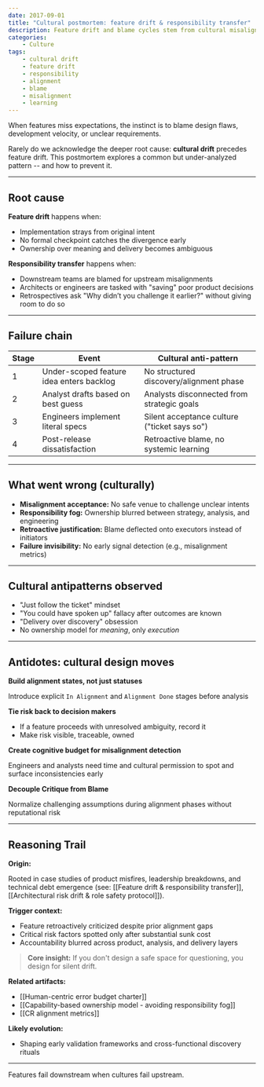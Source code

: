 ```yaml
---
date: 2017-09-01
title: "Cultural postmortem: feature drift & responsibility transfer"
description: Feature drift and blame cycles stem from cultural misalignment and lack of safe challenge. Early alignment, visible risk, and critique without blame prevent systemic drift.
categories:
    - Culture
tags:
    - cultural drift
    - feature drift
    - responsibility
    - alignment
    - blame
    - misalignment
    - learning
---
```


When features miss expectations, the instinct is to blame design flaws, development velocity, or unclear requirements.

Rarely do we acknowledge the deeper root cause: **cultural drift** precedes feature drift. 
This postmortem explores a common but under-analyzed pattern -- and how to prevent it.

---

## Root cause

**Feature drift** happens when:

- Implementation strays from original intent  
- No formal checkpoint catches the divergence early  
- Ownership over meaning and delivery becomes ambiguous

**Responsibility transfer** happens when:

- Downstream teams are blamed for upstream misalignments
- Architects or engineers are tasked with "saving" poor product decisions
- Retrospectives ask "Why didn’t you challenge it earlier?" without giving room to do so

---

## Failure chain

| Stage | Event                                    | Cultural anti-pattern                        |
|-------|------------------------------------------|----------------------------------------------|
| 1     | Under-scoped feature idea enters backlog | No structured discovery/alignment phase      |
| 2     | Analyst drafts based on best guess       | Analysts disconnected from strategic goals   |
| 3     | Engineers implement literal specs        | Silent acceptance culture ("ticket says so") |
| 4     | Post-release dissatisfaction             | Retroactive blame, no systemic learning      |

---

## What went wrong (culturally)

- **Misalignment acceptance:** No safe venue to challenge unclear intents
- **Responsibility fog:** Ownership blurred between strategy, analysis, and engineering
- **Retroactive justification:** Blame deflected onto executors instead of initiators
- **Failure invisibility:** No early signal detection (e.g., misalignment metrics)

---

## Cultural antipatterns observed

- "Just follow the ticket" mindset  
- "You could have spoken up" fallacy after outcomes are known  
- "Delivery over discovery" obsession  
- No ownership model for *meaning*, only *execution*

---

## Antidotes: cultural design moves

**Build alignment states, not just statuses**

Introduce explicit `In Alignment` and `Alignment Done` stages before analysis

**Tie risk back to decision makers**

- If a feature proceeds with unresolved ambiguity, record it
- Make risk visible, traceable, owned

**Create cognitive budget for misalignment detection**

Engineers and analysts need time and cultural permission to spot and surface inconsistencies early

**Decouple Critique from Blame**

Normalize challenging assumptions during alignment phases without reputational risk

---

## Reasoning Trail

**Origin:**  

Rooted in case studies of product misfires, leadership breakdowns, and technical debt emergence (see:  [[Feature drift & responsibility transfer]], [[Architectural risk drift & role safety protocol]]).

**Trigger context:**  

- Feature retroactively criticized despite prior alignment gaps  
- Critical risk factors spotted only after substantial sunk cost  
- Accountability blurred across product, analysis, and delivery layers

> **Core insight:**  If you don't design a safe space for questioning, you design for silent drift.

**Related artifacts:**  

- [[Human-centric error budget charter]]
- [[Capability-based ownership model - avoiding responsibility fog]]
- [[CR alignment metrics]]

**Likely evolution:** 

- Shaping early validation frameworks and cross-functional discovery rituals

---

Features fail downstream when cultures fail upstream.
